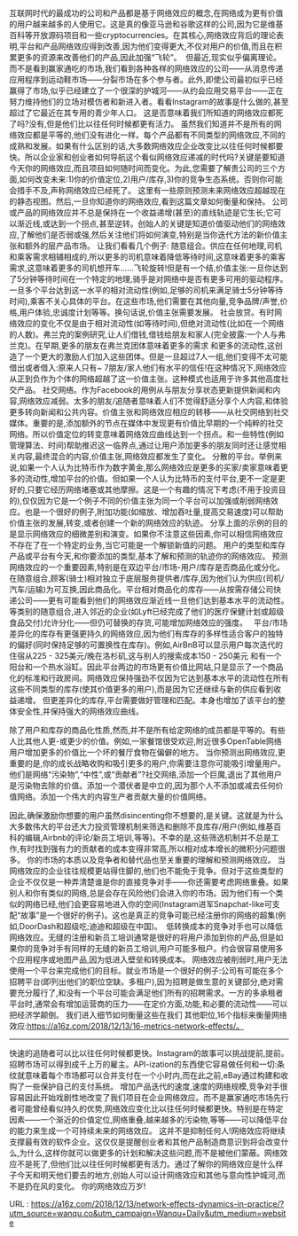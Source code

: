 互联网时代的最成功的公司和产品都是基于网络效应的概念,在网络成为更有价值的用户越来越多的人使用它。这是真的像亚马逊和谷歌这样的公司,因为它是维基百科等开放源码项目和一些cryptocurrencies。在其核心,网络效应背后的理论表明,平台和产品网络效应得到改善,因为他们变得更大,不仅对用户的价值,而且在积累更多的资源来改善他们的产品,因此加强“飞轮”。  
 但最近,现实似乎偏离理论。 
 而不是看到赢家通吃的市场,我们看到各种各样的网络效应的公司——从消息传递应用程序到运动鞋市场——分裂市场在多个参与者。此外,即使公司最初似乎已经赢得了市场,似乎已经建立了一个很深的护城河——从约会应用交易平台——正在努力维持他们的立场对模仿者和新进入者。看看Instagram的故事是什么做的,甚至超过了它最近在其专用的青少年人口。 
 这是否意味着我们所知道的网络效应都死了吗?没有,但是他们比以往任何时候都更有活力。 
 虽然我们知道并不是所有的网络效应都是平等的,他们没有进化一样。每个产品都有不同类型的网络效应,不同的成熟和发展。如果有什么区别的话,大多数网络效应企业改变比以往任何时候都要快。所以企业家和创业者如何导航这个看似网络效应递减的时代吗?关键是要知道今天你的网络效应,而且项目如何随时间而变化。为此,您需要了解贵公司的三个方面,如何改变未来:1)你的价值定位,2)用户/库存,3)你的竞争生态系统。否则你可能会措手不及,声称网络效应已经死了。 
 这里有一些原则预测未来网络效应超越现在的静态视图。然后,一旦你知道你的网络效应,看到这篇文章如何衡量和保持。 
 公司或产品的网络效应并不总是保持在一个收益递增(甚至)的直线轨迹是它生长;它可以渐近线,或达到一个拐点,甚至逆转。创始人的关键是知道价值驱动他们的网络效应,了解他们是否弱或强,然后关注他们将如何演变,特别是当你迭代方法的新价值主张和额外的层产品市场。 
 让我们看看几个例子: 
 随意组合。供应在任何地理,司机和乘客需求相辅相成的,所以更多的司机意味着降低等待时间,这意味着更多的乘客需求,这意味着更多的司机想开车……飞轮旋转!但是有一个结,价值主张:一旦你达到了5分钟等待时间在一个特定的地理,骑手是对网络中是否有更多可用的驱动程序。一旦多个平台达到这一水平的相对流动性(例如,足够的司机来满足骑士5分钟等待时间),乘客不关心具体的平台。在这些市场,他们需要在其他向量,竞争品牌/声誉,价格,用户体验,忠诚度计划等等。换句话说,价值主张需要发展。 
 社会放贷。有时网络效应的变化不仅是由于相对流动性(如等待时间),但绝对流动性(比如在一个网络的人数)。弗兰克的案例研究,让人们借钱,借钱给朋友和家人(完全披露:一个人与弗兰克)。在早期,更多的朋友在弗兰克团体意味着更多的需求 
 和更多的流动性,这创造了一个更大的激励人们加入这些团体。但是一旦超过7人一组,他们变得不太可能借出或者借入:原来人只有~ 7朋友/家人他们有水平的信任!在这种情况下,网络效应从正到负作为个体的网络超越了这一价值主张。这种模式也适用于许多其他高度社交产品。 
 社交网络。作为Facebook的用例从与朋友分享状态更新提供新闻和内容,网络效应减弱。太多的朋友/追随者意味着人们不觉得舒适分享个人内容,和体验更多转向新闻和公共内容。价值主张和网络效应相应的转移——从社交网络到社交媒体。重要的是,添加额外的节点在媒体中发现更有价值比早期的一个纯粹的社交网络。所以价值定位的转变意味着网络效应曲线达到一个拐点。和一些特性(例如管理算法、时间)帮助推迟这一临界点,通过让用户添加更多的朋友同时还让感觉相关内容,最终混合的内容,价值主张,网络效应都发生了变化。 
 分散的平台。举例来说,如果一个人认为比特币作为数字黄金,那么网络效应是更多的买家/卖家意味着更多的流动性,增加平台的价值。但如果一个人认为比特币的支付平台,更不一定是更好的,只要它经历网络堵塞或其他摩擦。这是一个有趣的情况下考虑(不用于投资目的),仅仅因为它是一个例子不同的价值主张为同一个平台可以加强或削弱网络效应。也是一个很好的例子,附加功能(如缩放、增加吞吐量,提高交易速度)可以帮助价值主张的发展,转变,或者创建一个新的网络效应的轨迹。 
 分享上面的示例的目的是显示网络效应的细微差别和演变。如果你不注意这些因素,你可以相信网络效应不存在了在一个特定的业务,当它可能是一个解锁新值的问题。 
 用户的类型和库存产品或平台有今天,和你要添加的类型,基本了解和预测的轨迹你的网络效应。 
 预测网络效应的一个重要因素,特别是在双边平台/市场-用户/库存是否商品化或分化。 
 在随意组合,顾客(骑士)相对独立于底层服务提供者/库存,因为他们认为供应(司机/汽车/运输)为可互换,因此商品化。平台相对商品化的库存——从按需存储公司快递公司——更有可能看到他们的网络效应渐近线一旦他们达到基本水平的流动性。等类别的随意组合,进入邻近的企业(如Lyft已经完成了他们的医疗保健计划或超级食品交付)允许分化——但仍可替换的存货,可能增加网络效应的强度。   
 平台/市场差异化的库存有更强更持久的网络效应,因为他们有库存的多样性适合客户的独特的偏好(同时保持足够的可置换性在库存)。例如,AirBnB可以显示用户每次迭代的住宿从225 - 325美元/晚在洛杉矶,这与别人的搜索成本150 - 250美元 
 和有一个阳台和一个热水浴缸。因此平台两边的市场更有价值比网站,只是显示了一个商品化的标准和行政房间。网络效应保持强劲不仅因为它达到基本水平的流动性在所有这些不同类型的库存(使其价值更多的用户),而是因为它还继续与新的供应看到收益递增。 
 但更差异化的库存,平台需要做好管理和匹配。本身也增加了该平台的整体安全性,并保持强大的网络效应曲线。 
  
 除了用户和库存的商品化性质,然而,并不是所有给定网络的成员都是平等的。有些人比其他人更-或更少的价值。例如,一家餐馆很受欢迎,附近很多OpenTable网络用户增加更多的价值比一个坏的餐厅食物在偏僻的地方。 
 当你预测出网络效应,更重要的是,你的成长战略收购和吸引更多的用户,你需要注意你可能吸引增量用户。他们是网络“污染物”,“中性”,或“贡献者”?社交网络,添加一个巨魔,退出了其他用户是污染物去除的价值。添加一个潜伏者是中立的,因为那个人不添加或减去任何价值网络。添加一个伟大的内容生产者贡献大量的价值网络。 
  
 因此,确保激励你想要的用户虽然disincenting你不想要的,是关键。这就是为什么大多数伟大的平台还大力投资管理机制来筛选和删除不良库存/用户(例如,维基百科的编辑,Airbnb的评论/新员工培训,等等)。不幸的是,这些筛选机制并不总是工作,有时找到强有力的贡献者的成本变得非常高,所以相对成本增长的微积分问题很多。 
 你的市场的本质以及竞争者和替代品也至关重要的理解和预测网络效应。 
 当网络效应的企业往往规模更站得住脚的,他们也不能免于竞争。但对于这些类型的企业不仅仅是一种弄清楚谁是你的直接竞争对手——你还需要考虑网络重叠。如果别人和你有类似的网络,总是会存在风险他们会进入你的市场。因为他们有一个类似的网络已经,他们会更容易地进入你的空间(Instagram进军Snapchat-like可支配“故事”是一个很好的例子)。这也是真正的竞争可能已经注册你的网络的超集(例如,DoorDash和超级吃;迪迪和超级在中国)。  
 低转换成本的竞争对手也可以降低网络效应。无缝的注册和新员工培训通常是很好的将用户添加到你的产品,但是如果你的竞争对手有同样的无缝的新员工培训,用户可能多租户。约会很容易使用多个应用程序或地图产品,因为低进入壁垒和转换成本。 
 网络效应被削弱时,用户无法使用一个平台来完成他们的目标。就业市场是一个很好的例子:公司有可能在多个招聘平台(即列出他们的职位空缺。多租户),因为招聘是做生意的关键部分,绝对需要充分履行了,和没有一个平台可能会满足他们所有的招聘需求。一方的多承租者平台时,通常会有增加运营商的压力——在定价方面,功能,和必要的流动性——可以把经济学颠倒。 
 我们进入细节如何衡量这些在我们 
 其他职位,16个指标来衡量网络效应:https://a16z.com/2018/12/13/16-metrics-network-effects/。 
 * * * 
 快速的追随者可以比以往任何时候都更快。Instagram的故事可以挑战提前,提前。招聘市场可以得到成千上万的雇主。API-ization的东西使它容易做任何和一切:条纹就意味着每个市场都可以合并支付在一个小时内,而在此之前,eBay通过构建和收购了一些保护自己的支付系统。 
 增加产品迭代的速度,速度的网络规模,竞争对手很容易因此开始戏剧性地改变了我们项目在企业网络效应。而不是赢家通吃市场先行者可能曾经看似持久的优势,网络效应变化比以往任何时候都更快。特别是在特定因素——一个渐近的价值定位,网络重叠,越来越多的污染物,等等——可以降低平台的能力来生成一个可持续未来的网络效应。 
 这并不是抑制任何人!网络效应将继续支撑最有效的软件企业。这仅仅是提醒创业者和其他产品制造商意识到将会改变什么,为什么,这样你就可以做更多的计划和解决这些问题,而不是被他们蒙蔽。网络效应不是死了,但他们比以往任何时候都更有活力。通过了解你的网络效应是什么样子今天和明天他们要去的地方,创始人可以设计网络效应和其他与意向性护城河,而不是扔在风的变化。 
 你的网络效应万岁! 
  
   
  URL : https://a16z.com/2018/12/13/network-effects-dynamics-in-practice/?utm_source=wanqu.co&utm_campaign=Wanqu+Daily&utm_medium=website